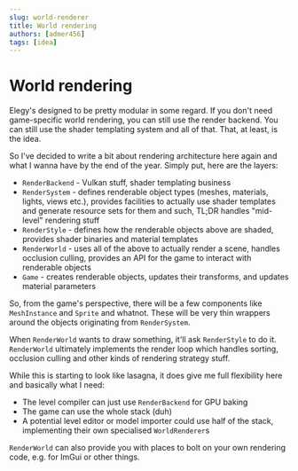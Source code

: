 ```yaml
---
slug: world-renderer
title: World rendering
authors: [admer456]
tags: [idea]
---
```


# World rendering

Elegy's designed to be pretty modular in some regard. If you don't need game-specific world rendering, you can still use the render backend. You can still use the shader templating system and all of that. That, at least, is the idea.


So I've decided to write a bit about rendering architecture here again and what I wanna have by the end of the year. Simply put, here are the layers:
* `RenderBackend` - Vulkan stuff, shader templating business
* `RenderSystem` - defines renderable object types (meshes, materials, lights, views etc.), provides facilities to actually use shader templates and generate resource sets for them and such, TL;DR handles "mid-level" rendering stuff <!-- truncate -->
* `RenderStyle` - defines how the renderable objects above are shaded, provides shader binaries and material templates
* `RenderWorld` - uses all of the above to actually render a scene, handles occlusion culling, provides an API for the game to interact with renderable objects
* `Game` - creates renderable objects, updates their transforms, and updates material parameters

So, from the game's perspective, there will be a few components like `MeshInstance` and `Sprite` and whatnot. These will be very thin wrappers around the objects originating from `RenderSystem`.

When `RenderWorld` wants to draw something, it'll ask `RenderStyle` to do it. `RenderWorld` ultimately implements the render loop which handles sorting, occlusion culling and other kinds of rendering strategy stuff.

While this is starting to look like lasagna, it does give me full flexibility here and basically what I need:
* The level compiler can just use `RenderBackend` for GPU baking
* The game can use the whole stack (duh)
* A potential level editor or model importer could use half of the stack, implementing their own specialised `WorldRenderer`s

`RenderWorld` can also provide you with places to bolt on your own rendering code, e.g. for ImGui or other things.

